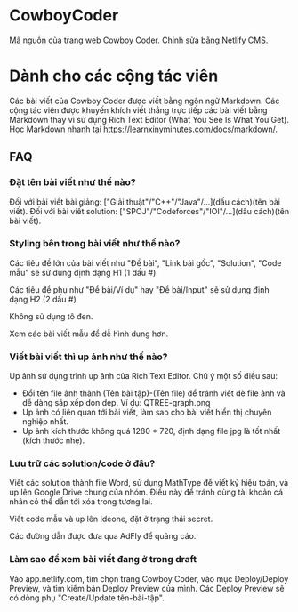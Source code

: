# CowboyCoder
Mã nguồn của trang web Cowboy Coder. Chỉnh sửa bằng Netlify CMS.

# Dành cho các cộng tác viên

Các bài viết của Cowboy Coder được viết bằng ngôn ngữ Markdown. Các cộng tác viên được khuyến khích viết thẳng trực tiếp các bài viết bằng Markdown thay vì sử dụng Rich Text Editor (What You See Is What You Get). Học Markdown nhanh tại <https://learnxinyminutes.com/docs/markdown/>.

## FAQ

### Đặt tên bài viết như thế nào?

Đối với bài viết bài giảng: \["Giải thuật"/"C++"/"Java"/...\](dấu cách)(tên bài viết).
Đối với bài viết solution: \["SPOJ"/"Codeforces"/"IOI"/...\](dấu cách)(tên bài viết).

### Styling bên trong bài viết như thế nào?

Các tiêu đề lớn của bài viết như "Đề bài", "Link bài gốc", "Solution", "Code mẫu" sẽ sử dụng định dạng H1 (1 dấu \#)

Các tiêu đề phụ như "Đề bài/Ví dụ" hay "Đề bài/Input" sẽ sử dụng định dạng H2 (2 dấu \#)

Không sử dụng tô đen.

Xem các bài viết mẫu để dễ hình dung hơn.

### Viết bài viết thì up ảnh như thế nào?

Up ảnh sử dụng trình up ảnh của Rich Text Editor. Chú ý một số điều sau:

* Đổi tên file ảnh thành (Tên bài tập)-(Tên file) để tránh viết đè file ảnh và dễ dàng sắp xếp dọn dẹp. Ví dụ: QTREE-graph.png
* Up ảnh có liên quan tới bài viết, làm sao cho bài viết hiển thị chuyên nghiệp nhất.
* Up ảnh kích thước không quá 1280 * 720, định dạng file jpg là tốt nhất (kích thước nhẹ).

### Lưu trữ các solution/code ở đâu?

Viết các solution thành file Word, sử dụng MathType để viết ký hiệu toán, và up lên Google Drive chung của nhóm. Điều này để tránh dùng tài khoản cá nhân có thể dẫn tới xóa trong tương lai.

Viết code mẫu và up lên Ideone, đặt ở trạng thái secret.

Các đường dẫn được đưa qua AdFly để quảng cáo.

### Làm sao để xem bài viết đang ở trong draft

Vào app.netlify.com, tìm chọn trang Cowboy Coder, vào mục Deploy/Deploy Preview, và tìm kiếm bản Deploy Preview của mình. Các Deploy Preview sẽ có dòng phụ "Create/Update tên-bài-tập".
